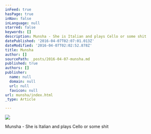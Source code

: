 ```yaml
---
inFeed: true
hasPage: true
inNav: false
inLanguage: null
starred: false
keywords: []
description: Munsha - She is Italian and plays Cello or some shit
datePublished: '2016-04-07T02:07:01.013Z'
dateModified: '2016-04-07T02:02:52.878Z'
title: Munsha
author: []
sourcePath: _posts/2016-04-07-munsha.md
published: true
authors: []
publisher:
  name: null
  domain: null
  url: null
  favicon: null
url: munsha/index.html
_type: Article

---
```

![](https://the-grid-user-content.s3-us-west-2.amazonaws.com/917baed6-dcbf-4878-888f-229f279a36f3.jpg)

Munsha - She is Italian and plays Cello or some shit